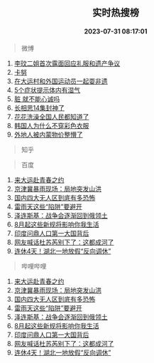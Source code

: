 <div align="center"><h2>实时热搜榜</h2><h4>2023-07-31 08:17:01</h4></div>

> 微博  

1. [李玟二姐首次露面回应礼服和遗产争议](https://s.weibo.com/weibo?q=%23%E6%9D%8E%E7%8E%9F%E4%BA%8C%E5%A7%90%E9%A6%96%E6%AC%A1%E9%9C%B2%E9%9D%A2%E5%9B%9E%E5%BA%94%E7%A4%BC%E6%9C%8D%E5%92%8C%E9%81%97%E4%BA%A7%E4%BA%89%E8%AE%AE%23&t=31&band_rank=1&Refer=top)<br />
2. [卡努](https://s.weibo.com/weibo?q=%E5%8D%A1%E5%8A%AA&t=31&band_rank=2&Refer=top)<br />
3. [在大运村和外国运动员一起耍非遗](https://s.weibo.com/weibo?q=%23%E5%9C%A8%E5%A4%A7%E8%BF%90%E6%9D%91%E5%92%8C%E5%A4%96%E5%9B%BD%E8%BF%90%E5%8A%A8%E5%91%98%E4%B8%80%E8%B5%B7%E8%80%8D%E9%9D%9E%E9%81%97%23&t=31&band_rank=3&Refer=top)<br />
4. [5个症状提示体内有湿气](https://s.weibo.com/weibo?q=%235%E4%B8%AA%E7%97%87%E7%8A%B6%E6%8F%90%E7%A4%BA%E4%BD%93%E5%86%85%E6%9C%89%E6%B9%BF%E6%B0%94%23&t=31&band_rank=4&Refer=top)<br />
5. [脏 就不能心诚吗](https://s.weibo.com/weibo?q=%E8%84%8F%20%E5%B0%B1%E4%B8%8D%E8%83%BD%E5%BF%83%E8%AF%9A%E5%90%97&t=31&band_rank=5&Refer=top)<br />
6. [长相思14集封神了](https://s.weibo.com/weibo?q=%23%E9%95%BF%E7%9B%B8%E6%80%9D14%E9%9B%86%E5%B0%81%E7%A5%9E%E4%BA%86%23&t=31&band_rank=6&Refer=top)<br />
7. [花花洗澡全国人民都知道了](https://s.weibo.com/weibo?q=%23%E8%8A%B1%E8%8A%B1%E6%B4%97%E6%BE%A1%E5%85%A8%E5%9B%BD%E4%BA%BA%E6%B0%91%E9%83%BD%E7%9F%A5%E9%81%93%E4%BA%86%23&t=31&band_rank=7&Refer=top)<br />
8. [韩国人为什么不穿彩色衣服](https://s.weibo.com/weibo?q=%23%E9%9F%A9%E5%9B%BD%E4%BA%BA%E4%B8%BA%E4%BB%80%E4%B9%88%E4%B8%8D%E7%A9%BF%E5%BD%A9%E8%89%B2%E8%A1%A3%E6%9C%8D%23&t=31&band_rank=8&Refer=top)<br />
9. [外地人被内蒙物价整懵了](https://s.weibo.com/weibo?q=%23%E5%A4%96%E5%9C%B0%E4%BA%BA%E8%A2%AB%E5%86%85%E8%92%99%E7%89%A9%E4%BB%B7%E6%95%B4%E6%87%B5%E4%BA%86%23&t=31&band_rank=9&Refer=top)<br />

> 知乎  


> 百度  

1. [来大运赴青春之约](https://www.baidu.com/s?wd=%E6%9D%A5%E5%A4%A7%E8%BF%90%E8%B5%B4%E9%9D%92%E6%98%A5%E4%B9%8B%E7%BA%A6&sa=fyb_news&rsv_dl=fyb_news)<br />
2. [京津冀暴雨现场：局地突发山洪](https://www.baidu.com/s?wd=%E4%BA%AC%E6%B4%A5%E5%86%80%E6%9A%B4%E9%9B%A8%E7%8E%B0%E5%9C%BA%EF%BC%9A%E5%B1%80%E5%9C%B0%E7%AA%81%E5%8F%91%E5%B1%B1%E6%B4%AA&sa=fyb_news&rsv_dl=fyb_news)<br />
3. [国内四大无人区到底有多恐怖](https://www.baidu.com/s?wd=%E5%9B%BD%E5%86%85%E5%9B%9B%E5%A4%A7%E6%97%A0%E4%BA%BA%E5%8C%BA%E5%88%B0%E5%BA%95%E6%9C%89%E5%A4%9A%E6%81%90%E6%80%96&sa=fyb_news&rsv_dl=fyb_news)<br />
4. [雷雨天这些“陷阱”要避开](https://www.baidu.com/s?wd=%E9%9B%B7%E9%9B%A8%E5%A4%A9%E8%BF%99%E4%BA%9B%E2%80%9C%E9%99%B7%E9%98%B1%E2%80%9D%E8%A6%81%E9%81%BF%E5%BC%80&sa=fyb_news&rsv_dl=fyb_news)<br />
5. [泽连斯基：战争会逐渐回到俄领土](https://www.baidu.com/s?wd=%E6%B3%BD%E8%BF%9E%E6%96%AF%E5%9F%BA%EF%BC%9A%E6%88%98%E4%BA%89%E4%BC%9A%E9%80%90%E6%B8%90%E5%9B%9E%E5%88%B0%E4%BF%84%E9%A2%86%E5%9C%9F&sa=fyb_news&rsv_dl=fyb_news)<br />
6. [8月起这些新规将影响你我生活](https://www.baidu.com/s?wd=8%E6%9C%88%E8%B5%B7%E8%BF%99%E4%BA%9B%E6%96%B0%E8%A7%84%E5%B0%86%E5%BD%B1%E5%93%8D%E4%BD%A0%E6%88%91%E7%94%9F%E6%B4%BB&sa=fyb_news&rsv_dl=fyb_news)<br />
7. [印度问鼎人口第一大国背后](https://www.baidu.com/s?wd=%E5%8D%B0%E5%BA%A6%E9%97%AE%E9%BC%8E%E4%BA%BA%E5%8F%A3%E7%AC%AC%E4%B8%80%E5%A4%A7%E5%9B%BD%E8%83%8C%E5%90%8E&sa=fyb_news&rsv_dl=fyb_news)<br />
8. [网友喊话杜苏芮别下了：这都成河了](https://www.baidu.com/s?wd=%E7%BD%91%E5%8F%8B%E5%96%8A%E8%AF%9D%E6%9D%9C%E8%8B%8F%E8%8A%AE%E5%88%AB%E4%B8%8B%E4%BA%86%EF%BC%9A%E8%BF%99%E9%83%BD%E6%88%90%E6%B2%B3%E4%BA%86&sa=fyb_news&rsv_dl=fyb_news)<br />
9. [连休4天！湖北一地放假“反向调休”](https://www.baidu.com/s?wd=%E8%BF%9E%E4%BC%914%E5%A4%A9%EF%BC%81%E6%B9%96%E5%8C%97%E4%B8%80%E5%9C%B0%E6%94%BE%E5%81%87%E2%80%9C%E5%8F%8D%E5%90%91%E8%B0%83%E4%BC%91%E2%80%9D&sa=fyb_news&rsv_dl=fyb_news)<br />

> 哔哩哔哩  

1. [来大运赴青春之约](https://www.baidu.com/s?wd=%E6%9D%A5%E5%A4%A7%E8%BF%90%E8%B5%B4%E9%9D%92%E6%98%A5%E4%B9%8B%E7%BA%A6&sa=fyb_news&rsv_dl=fyb_news)<br />
2. [京津冀暴雨现场：局地突发山洪](https://www.baidu.com/s?wd=%E4%BA%AC%E6%B4%A5%E5%86%80%E6%9A%B4%E9%9B%A8%E7%8E%B0%E5%9C%BA%EF%BC%9A%E5%B1%80%E5%9C%B0%E7%AA%81%E5%8F%91%E5%B1%B1%E6%B4%AA&sa=fyb_news&rsv_dl=fyb_news)<br />
3. [国内四大无人区到底有多恐怖](https://www.baidu.com/s?wd=%E5%9B%BD%E5%86%85%E5%9B%9B%E5%A4%A7%E6%97%A0%E4%BA%BA%E5%8C%BA%E5%88%B0%E5%BA%95%E6%9C%89%E5%A4%9A%E6%81%90%E6%80%96&sa=fyb_news&rsv_dl=fyb_news)<br />
4. [雷雨天这些“陷阱”要避开](https://www.baidu.com/s?wd=%E9%9B%B7%E9%9B%A8%E5%A4%A9%E8%BF%99%E4%BA%9B%E2%80%9C%E9%99%B7%E9%98%B1%E2%80%9D%E8%A6%81%E9%81%BF%E5%BC%80&sa=fyb_news&rsv_dl=fyb_news)<br />
5. [泽连斯基：战争会逐渐回到俄领土](https://www.baidu.com/s?wd=%E6%B3%BD%E8%BF%9E%E6%96%AF%E5%9F%BA%EF%BC%9A%E6%88%98%E4%BA%89%E4%BC%9A%E9%80%90%E6%B8%90%E5%9B%9E%E5%88%B0%E4%BF%84%E9%A2%86%E5%9C%9F&sa=fyb_news&rsv_dl=fyb_news)<br />
6. [8月起这些新规将影响你我生活](https://www.baidu.com/s?wd=8%E6%9C%88%E8%B5%B7%E8%BF%99%E4%BA%9B%E6%96%B0%E8%A7%84%E5%B0%86%E5%BD%B1%E5%93%8D%E4%BD%A0%E6%88%91%E7%94%9F%E6%B4%BB&sa=fyb_news&rsv_dl=fyb_news)<br />
7. [印度问鼎人口第一大国背后](https://www.baidu.com/s?wd=%E5%8D%B0%E5%BA%A6%E9%97%AE%E9%BC%8E%E4%BA%BA%E5%8F%A3%E7%AC%AC%E4%B8%80%E5%A4%A7%E5%9B%BD%E8%83%8C%E5%90%8E&sa=fyb_news&rsv_dl=fyb_news)<br />
8. [网友喊话杜苏芮别下了：这都成河了](https://www.baidu.com/s?wd=%E7%BD%91%E5%8F%8B%E5%96%8A%E8%AF%9D%E6%9D%9C%E8%8B%8F%E8%8A%AE%E5%88%AB%E4%B8%8B%E4%BA%86%EF%BC%9A%E8%BF%99%E9%83%BD%E6%88%90%E6%B2%B3%E4%BA%86&sa=fyb_news&rsv_dl=fyb_news)<br />
9. [连休4天！湖北一地放假“反向调休”](https://www.baidu.com/s?wd=%E8%BF%9E%E4%BC%914%E5%A4%A9%EF%BC%81%E6%B9%96%E5%8C%97%E4%B8%80%E5%9C%B0%E6%94%BE%E5%81%87%E2%80%9C%E5%8F%8D%E5%90%91%E8%B0%83%E4%BC%91%E2%80%9D&sa=fyb_news&rsv_dl=fyb_news)<br />
